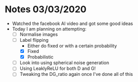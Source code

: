 # Notes 03/03/2020

- Watched the facebook AI video and got some good ideas
- Today I am planning on attempting:
  - [ ] Normalise images
  - [ ] Label flipping
    - Either do fixed or with a certain probability
    - [x] Fixed
    - [x] Probabilistic
  - [ ] Look into using spherical noise generation
  - [ ] Using LeaklyReLU for both D and G!
  - [ ] Tweaking the DG_ratio again once I've done all of this